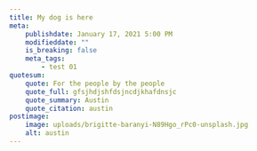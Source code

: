 ```yaml
---
title: My dog is here
meta:
    publishdate: January 17, 2021 5:00 PM
    modifieddate: ""
    is_breaking: false
    meta_tags:
        - test 01
quotesum:
    quote: For the people by the people
    quote_full: gfsjhdjshfdsjncdjkhafdnsjc
    quote_summary: Austin
    quote_citation: austin
postimage:
    image: uploads/brigitte-baranyi-N89Hgo_rPc0-unsplash.jpg
    alt: austin
---
```

